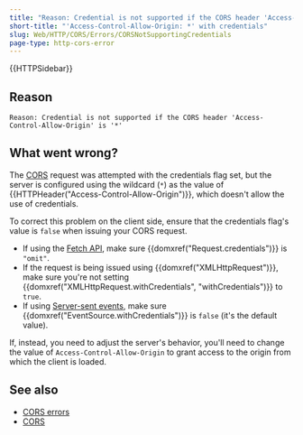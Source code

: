 ```yaml
---
title: "Reason: Credential is not supported if the CORS header 'Access-Control-Allow-Origin' is '*'"
short-title: "'Access-Control-Allow-Origin: *' with credentials"
slug: Web/HTTP/CORS/Errors/CORSNotSupportingCredentials
page-type: http-cors-error
---
```


{{HTTPSidebar}}

## Reason

```plain
Reason: Credential is not supported if the CORS header 'Access-Control-Allow-Origin' is '*'
```

## What went wrong?

The [CORS](/en-US/docs/Web/HTTP/CORS) request was attempted with the credentials flag set, but the server is configured using the wildcard (`*`) as the value of {{HTTPHeader("Access-Control-Allow-Origin")}}, which doesn't allow the use of credentials.

To correct this problem on the client side, ensure that the credentials flag's value is `false` when issuing your CORS request.

- If using the [Fetch API](/en-US/docs/Web/API/Fetch_API), make sure {{domxref("Request.credentials")}} is `"omit"`.
- If the request is being issued using {{domxref("XMLHttpRequest")}}, make sure you're not setting {{domxref("XMLHttpRequest.withCredentials", "withCredentials")}} to `true`.
- If using [Server-sent events](/en-US/docs/Web/API/Server-sent_events), make sure {{domxref("EventSource.withCredentials")}} is `false` (it's the default value).

If, instead, you need to adjust the server's behavior, you'll need to change the value of `Access-Control-Allow-Origin` to grant access to the origin from which the client is loaded.

## See also

- [CORS errors](/en-US/docs/Web/HTTP/CORS/Errors)
- [CORS](/en-US/docs/Web/HTTP/CORS)
